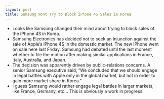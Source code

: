 ```yaml
---
layout: post
title: Samsung Wont Try to Block iPhone 4S Sales in Korea
---
```

* Looks like Samsung changed their mind about trying to block sales of the iPhone 4S in Korea.
* Samsung Electronics has decided not to seek an injunction against the sale of Apple’s iPhone 4S in the domestic market. The new iPhone went on sale here last Friday. Samsung had debated until the last moment whether to file the motion after making similar applications in France, Italy, Australia, and Japan.
* The decision was apparently driven by public-relations concerns. A senior Samsung executive said, “We concluded that we should engage in legal battles with Apple only in the global market, but not in order to gain more market share in Korea.”
* I guess Samsung would rather engage legal battles in larger markets, like France, Germany, etc… This is obviously a work in progress.

